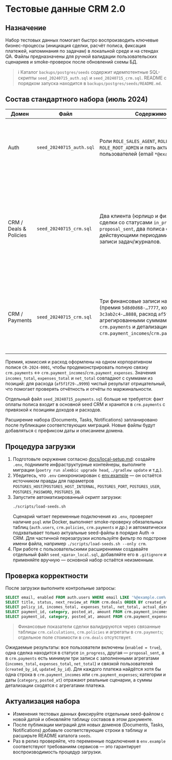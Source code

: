 # Тестовые данные CRM 2.0

## Назначение

Набор тестовых данных помогает быстро воспроизводить ключевые бизнес-процессы (инициация сделки, расчёт полиса, фиксация платежей, напоминания по задачам) в локальной среде и на стендах QA. Файлы предназначены для ручной валидации пользовательских сценариев и smoke-проверок после обновлений схемы БД.

> ℹ️ Каталог `backups/postgres/seeds` содержит идемпотентные SQL-скрипты `seed_20240715_auth.sql` и `seed_20240715_crm.sql`. README с порядком запуска находится в `backups/postgres/seeds/README.md`.

## Состав стандартного набора (июль 2024)

| Домен | Файл | Содержимое | Примечания |
| --- | --- | --- | --- |
| Auth | `seed_20240715_auth.sql` | Роли `ROLE_SALES_AGENT`, `ROLE_EXECUTOR`, `ROLE_ROOT_ADMIN` и пять активных пользователей (email `*@example.com`). | Пароль всех аккаунтов — `Passw0rd!` (bcrypt, 12 раундов). Используются UUID, согласованные с CRM. |
| CRM / Deals & Policies | `seed_20240715_crm.sql` | Два клиента (юрлицо и физлицо), две сделки со статусами `in_progress` и `proposal_sent`, два полиса с действующими периодами и связанные записи задач/журналов. | Ссылки на пользователей Auth обеспечивают трассировку владельцев и авторов сущностей (`created_by_id`, `updated_by_id`). Значения премий отражают реальные суммы сценариев. |
| CRM / Payments | `seed_20240715_crm.sql` | Три финансовые записи на полисы (премия `5d8d0d68-…7777`, комиссия `3c3ab2c4-…8888`, расход `af5f1f29-…9999`) с агрегированными суммами в `crm.payments` и детализацией в `crm.payment_incomes`/`crm.payment_expenses`. | Для каждого платежа и позиции сохранены пользователи создания и последних правок; суммы сходятся с агрегатом платежа. |

Премия, комиссия и расход оформлены на одном корпоративном полисе `CR-2024-0001`, чтобы продемонстрировать полную связку `crm.payments` ↔ `crm.payment_incomes`/`crm.payment_expenses`. Значения `incomes_total`, `expenses_total` и `net_total` совпадают с суммами из позиций: для расхода (`af5f1f29-…9999`) чистый результат отрицательный, что помогает проверять отчётность и отчёты по маржинальности.

Отдельный файл `seed_20240715_payments.sql` больше не требуется: факт оплаты полиса входит в основной seed CRM и хранится в `crm.payments` с привязкой к позициям доходов и расходов.

Расширение набора (Documents, Tasks, Notifications) запланировано после публикации соответствующих миграций. Новые файлы будут добавляться с префиксом даты и описанием домена.

## Процедура загрузки

1. Подготовьте окружение согласно [docs/local-setup.md](local-setup.md): создайте `.env`, поднимите инфраструктурные контейнеры, выполните миграции (`poetry run alembic upgrade head`, `./gradlew update` и т.д.).
2. Убедитесь, что `.env` синхронизирован с [env.example](../env.example) — он остаётся источником правды для параметров `POSTGRES_HOST`/`POSTGRES_HOST_INTERNAL`, `POSTGRES_PORT`, `POSTGRES_USER`, `POSTGRES_PASSWORD`, `POSTGRES_DB`.
3. Запустите автоматизированный скрипт загрузки:
   ```bash
   ./scripts/load-seeds.sh
   ```
   Сценарий читает переменные подключения из `.env`, проверяет наличие `psql` или Docker, выполняет smoke-проверку обязательных таблиц (`auth.users`, `crm.policies`, `crm.payments` и др.) и автоматически подхватывает только актуальные seed-файлы в порядке Auth → CRM. Для частичной перезагрузки используйте фильтр по подстроке имени файла, например `./scripts/load-seeds.sh --only crm`.
4. При работе с пользовательскими расширениями создавайте отдельный файл `seed_<дата>_local.sql`, добавляйте его в `.gitignore` и применяйте вручную — основной набор остаётся неизменным.

## Проверка корректности

После загрузки выполните контрольные запросы:

```sql
SELECT email, enabled FROM auth.users WHERE email LIKE '%@example.com%' ORDER BY email;
SELECT title, status, next_review_at FROM crm.deals ORDER BY created_at DESC;
SELECT policy_id, incomes_total, expenses_total, net_total, actual_date, created_by_id, updated_by_id FROM crm.payments ORDER BY actual_date DESC;
SELECT payment_id, category, posted_at, amount FROM crm.payment_incomes ORDER BY payment_id;
SELECT payment_id, category, posted_at, amount FROM crm.payment_expenses ORDER BY payment_id;
```

> Финансовые показатели сделки валидируются через связанные таблицы `crm.calculations`, `crm.policies` и агрегаты в `crm.payments`; отдельное поле стоимости в `crm.deals` отсутствует.

Ожидаемые результаты: все пользователи включены (`enabled = true`), одна сделка находится в статусе `in_progress`, другая — `proposal_sent`, а в `crm.payments` есть минимум три записи с заполненными агрегатами (`incomes_total`, `expenses_total`, `net_total`) и связкой пользователей (`created_by_id`, `updated_by_id`). Для каждого платежа найдётся хотя бы одна строка в `crm.payment_incomes` или `crm.payment_expenses`; категории и даты (`category`, `posted_at`) отражают реальные сценарии, а суммы детализации сходятся с агрегатами платежа.

## Актуализация набора

* Изменения тестовых данных фиксируйте отдельным seed-файлом с новой датой и обновляйте таблицу составов в этом документе.
* После публикации миграций для новых доменов (Documents, Tasks, Notifications) добавьте соответствующие строки в таблицу и расширьте README каталога `seeds`.
* Раз в релиз проверяйте, что переменные подключения в `env.example` соответствуют требованиям сервисов — это гарантирует воспроизводимость процедур загрузки.
